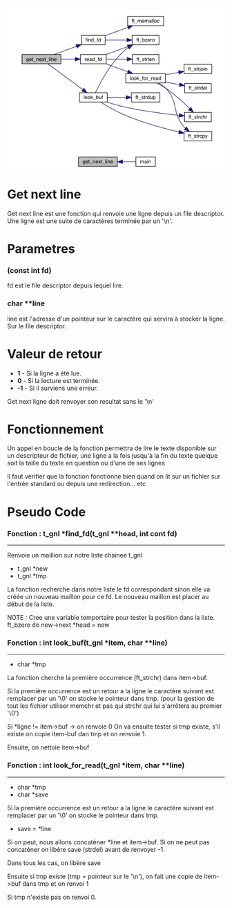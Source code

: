 ![GnL](./GnL.png "GnL")

Get next line
=============
Get next line est une fonction qui renvoie une ligne depuis un file descriptor. Une ligne est une suite de caractères terminée par un '\n'.


# Parametres #

### (const int fd) ###
fd est le file descriptor depuis lequel lire.

### char **line ###

line est l'adresse d'un pointeur sur le caractère qui servira à stocker la ligne.
Sur le file descriptor.

# Valeur de retour

+ **1** - Si la ligne a été lue.
+ **0** - Si la lecture est terminée.
+ **-1** - Si il surviens une erreur.

Get next ligne doit renvoyer son resultat sans le '\n'
# Fonctionnement #

Un appel en boucle de la fonction permettra de lire le texte disponible sur un
descripteur de fichier, une ligne a la fois jusqu'à la fin du texte quelque
soit la taille du texte en question ou d'une de ses lignes

Il faut vérifier que la fonction fonctionne bien quand on lit sur un fichier
sur l'entrée standard ou depuis une redirection... etc

Pseudo Code
===========

### Fonction :  t_gnl *find_fd(t_gnl **head, int cont fd)
---------------------------------------------------------

Renvoie un maillion sur notre liste chainee t_gnl

* t_gnl  *new
* t_gnl  *tmp

La fonction recherche dans notre liste le fd correspondant sinon elle va créée un nouveau maillon pour ce fd. Le nouveau maillon est placer au début de la liste.

NOTE : Cree une variable temportaire pour tester la position dans la liste.
       ft_bzero de new->next
	          *head = new

### Fonction :  int   look_buf(t_gnl *item, char **line)
--------------------------------------------------------

* char   *tmp

La fonction cherche la première occurrence (ft_strchr) dans item->buf.

Si la première occurrence est un retour a la ligne le caractère suivant est remplacer par un '\0' on stocke le pointeur dans tmp. (pour la gestion de tout les fichier utiliser memchr et pas qui strchr qui lui s'arrêtera au premier '\0')

Si *ligne != item->buf -> on renvoie 0
On va ensuite tester si tmp existe, s'il existe on copie item-buf dan tmp et on renvoie 1.

Ensuite, on nettoie item->buf

### Fonction :  int   look_for_read(t_gnl *item, char **line)
-------------------------------------------------------------

* char   *tmp
* char   *save

Si la première occurrence est un retour a la ligne le caractère suivant est remplacer par un '\0' on stocke le pointeur dans tmp.

* save = *line

Si on peut, nous allons concaténer *line et item->buf.
Si on ne peut pas concaténer on libère save (strdel) avant de renvoyer -1.

Dans tous les cas, on libère save

Ensuite si tmp existe (tmp = pointeur sur le '\n'), on fait une copie de item->buf dans tmp et on renvoi 1

Si tmp n'existe pas on renvoi 0.
